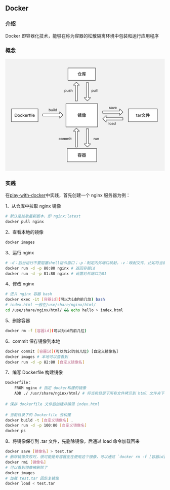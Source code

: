 ## Docker

### 介绍

Docker 即容器化技术，能够在称为容器的松散隔离环境中包装和运行应用程序

### 概念

![docker-img1](./docker-img.png)

### 实践

在[play-with-docker](/labs.play-with-docker.com)中实践，首先创建一个 nginx 服务器为例：

1、从仓库中拉取 nginx 镜像

```bash
# 默认是拉取最新版本，即 nginx:latest
docker pull nginx
```

2、查看本地的镜像

```bash
docker images
```

3、运行 nginx

```bash
# -d：后台运行不要阻塞shell指令窗口；-p：制定内外端口映射，-v：映射文件，比如将当前目录映射到内部某路径下/use/share/nginx/html/，这时可以将静态文件放在外边，修改时里面的文件也跟着修改
docker run -d -p 80:80 nginx # 返回容器id
docker run -d -p 81:80 nginx # 设置对外端口为81
```

4、修改 nginx

```bash
# 进入 nginx 容器 bash
docker exec -it [容器id](可以为id的前几位) bash
# index.html 一般在/use/share/nginx/html/
cd /use/share/nginx/html/ && echo hello > index.html
```

5、删除容器

```bash
docker rm -f [容器id](可以为id的前几位)
```

6、commit 保存镜像到本地

```bash
docker commit [容器id](可以为id的前几位) [自定义镜像名]
docker images # 本地可以查看到
docker run -d -p 82:80 [自定义镜像名]
```

7、编写 Dockerfile 构建镜像

```bash
Dockerfile：
	FROM nginx # 指定 docker构建的镜像
	ADD ./ /usr/share/nginx/html/ # 将当前目录下所有文件拷贝到 html 文件夹下
	
# 保存 dockerfile 文件后创建并编辑 index.html

# 当前目录下的 Dockerfile 去构建
docker build -t [自定义镜像名] . 
docker run -d -p 100:80 [自定义镜像名]
docker ps
```

8、将镜像保存到 .tar 文件，先删除镜像，后通过 load 命令加载回来

```bash
docker save [镜像名] > test.tar
# 删除镜像失败时，很可能是有容器正在使用这个镜像，可以通过 `docker rm -f [容器id](可以为id的前几位)
docker rmi [镜像名] 
# 可以看到镜像被删除了
docker images 
# 加载 test.tar 回恢复镜像
docker load < test.tar
```

